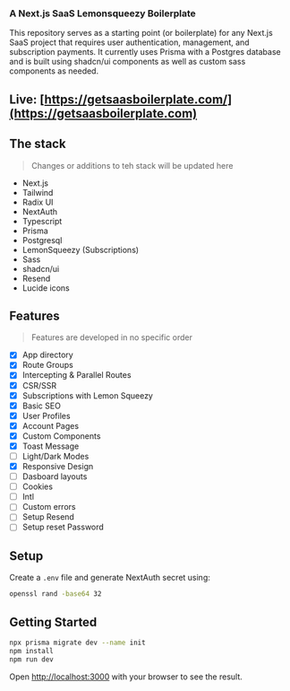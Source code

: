 
### A Next.js SaaS Lemonsqueezy Boilerplate

This repository serves as a starting point (or boilerplate) for any Next.js SaaS project that requires user authentication, management, and subscription payments. It currently uses Prisma with a Postgres database and is built using shadcn/ui components as well as custom sass components as needed.

## Live: [https://getsaasboilerplate.com/](https://getsaasboilerplate.com)

## The stack
> Changes or additions to teh stack will be updated here

- Next.js
- Tailwind
- Radix UI
- NextAuth
- Typescript
- Prisma
- Postgresql
- LemonSqueezy (Subscriptions)
- Sass
- shadcn/ui
- Resend
- Lucide icons

## Features
> Features are developed in no specific order

- [x] App directory
- [x] Route Groups
- [x] Intercepting & Parallel Routes
- [x] CSR/SSR
- [x] Subscriptions with Lemon Squeezy
- [x] Basic SEO
- [x] User Profiles
- [x] Account Pages
- [x] Custom Components
- [x] Toast Message
- [ ] Light/Dark Modes
- [x] Responsive Design
- [ ] Dasboard layouts
- [ ] Cookies
- [ ] Intl
- [ ] Custom errors
- [ ] Setup Resend
- [ ] Setup reset Password

## Setup
Create a `.env` file and generate NextAuth secret using:

```bash
openssl rand -base64 32
```


## Getting Started
```bash
npx prisma migrate dev --name init
npm install
npm run dev
```

Open [http://localhost:3000](http://localhost:3000) with your browser to see the result.

